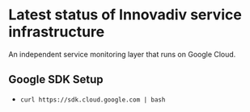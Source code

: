 # Latest status of Innovadiv service infrastructure
An independent service monitoring layer that runs on Google Cloud.

## Google SDK Setup
- `curl https://sdk.cloud.google.com | bash`

